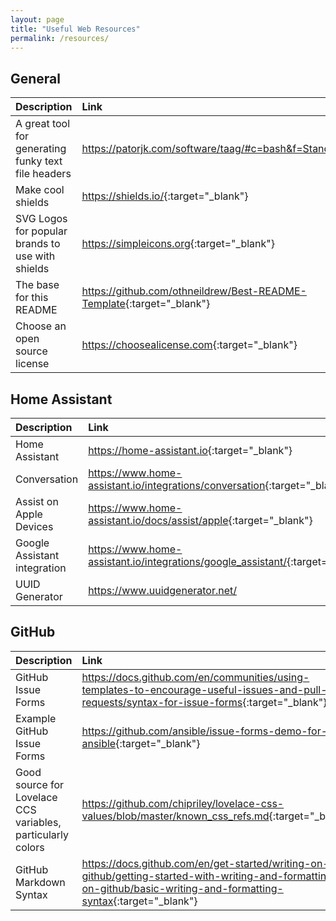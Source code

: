 ```yaml
---
layout: page
title: "Useful Web Resources"
permalink: /resources/
---
```


## General

| **Description**                                     | **Link**                                                                  |
| :-------------------------------------------------- | :------------------------------------------------------------------------ |
| A great tool for generating funky text file headers | <https://patorjk.com/software/taag/#c=bash&f=Standard>{:target="\_blank"} |
| Make cool shields                                   | <https://shields.io/>{:target="\_blank"}                                  |
| SVG Logos for popular brands to use with shields    | <https://simpleicons.org>{:target="\_blank"}                              |
| The base for this README                            | <https://github.com/othneildrew/Best-README-Template>{:target="\_blank"}  |
| Choose an open source license                       | <https://choosealicense.com>{:target="\_blank"}                           |

## Home Assistant

| **Description**              | **Link**                                                                          |
| :--------------------------- | :-------------------------------------------------------------------------------- |
| Home Assistant               | <https://home-assistant.io>{:target="\_blank"}                                    |
| Conversation                 | <https://www.home-assistant.io/integrations/conversation>{:target="\_blank"}      |
| Assist on Apple Devices      | <https://www.home-assistant.io/docs/assist/apple>{:target="\_blank"}              |
| Google Assistant integration | <https://www.home-assistant.io/integrations/google_assistant/>{:target="\_blank"} |
| UUID Generator               | <https://www.uuidgenerator.net/>                                                  |

## GitHub

| **Description**                                             | **Link**                                                                                                                                                                |
| :---------------------------------------------------------- | :---------------------------------------------------------------------------------------------------------------------------------------------------------------------- |
| GitHub Issue Forms                                          | <https://docs.github.com/en/communities/using-templates-to-encourage-useful-issues-and-pull-requests/syntax-for-issue-forms>{:target="\_blank"}                         |
| Example GitHub Issue Forms                                  | <https://github.com/ansible/issue-forms-demo-for-ansible>{:target="\_blank"}                                                                                            |
| Good source for Lovelace CCS variables, particularly colors | <https://github.com/chipriley/lovelace-css-values/blob/master/known_css_refs.md>{:target="\_blank"}                                                                     |
| GitHub Markdown Syntax                                      | <https://docs.github.com/en/get-started/writing-on-github/getting-started-with-writing-and-formatting-on-github/basic-writing-and-formatting-syntax>{:target="\_blank"} |
